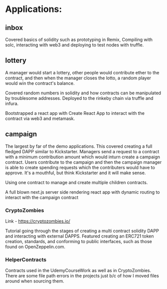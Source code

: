 # Applications:
## inbox
Covered basics of solidity such as prototyping in Remix, Compiling with solc, interacting with web3 and deploying to test nodes with truffle. 

## lottery
A manager would start a lottery, other people would contribute ether to the contract, and then when the manager closes the lotto, a random player would win the contract's balance. 

Covered random numbers in solidity and how contracts can be manipulated by troublesome addresses. Deployed to the rinkeby chain via truffle and infura.

Bootstrapped a react app with Create React App to interact with the contract via web3 and metamask.

## campaign
The largest by far of the demo applications. This covered creating a full fledged DAPP similar to Kickstarter. Managers send a request to a contract with a minimum contribution amount which would inturn create a campaign contract. Users contribute to the campaign and then the campaign manager is able to create spending requests which the contributers would have to approve. It's a mouthful, but think Kickstarter and it will make sense. 

Using one contract to manage and create multiple children contracts. 

A full blown next.js server side rendering react app with dynamic routing to interact with the campaign contract 


### CryptoZombies
Link - https://cryptozombies.io/

Tutorial going through the stages of creating a multi contract solidity DAPP and interacting with external DAPPS. Featured creating an ERC721 token creation, standards, and conforming to public interfaces, such as those found on OpenZeppelin.com.


### HelperContracts
Contracts used in the UdemyCourseWork as well as in CryptoZombies. There are some file path errors in the projects just b/c of how I moved files around when sourcing them.
